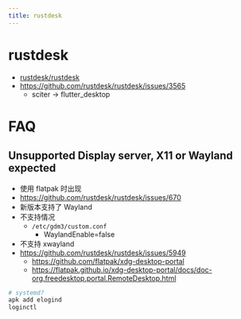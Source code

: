 ```yaml
---
title: rustdesk
---
```


# rustdesk

- [rustdesk/rustdesk](https://github.com/rustdesk/rustdesk)
- https://github.com/rustdesk/rustdesk/issues/3565
  - sciter -> flutter_desktop

# FAQ

## Unsupported Display server, X11 or Wayland expected

- 使用 flatpak 时出现
- https://github.com/rustdesk/rustdesk/issues/670
- 新版本支持了 Wayland
- 不支持情况
  - `/etc/gdm3/custom.conf`
    - WaylandEnable=false
- 不支持 xwayland
- https://github.com/rustdesk/rustdesk/issues/5949
  - https://github.com/flatpak/xdg-desktop-portal
  - https://flatpak.github.io/xdg-desktop-portal/docs/doc-org.freedesktop.portal.RemoteDesktop.html

```bash
# systemd?
apk add elogind
loginctl
```
